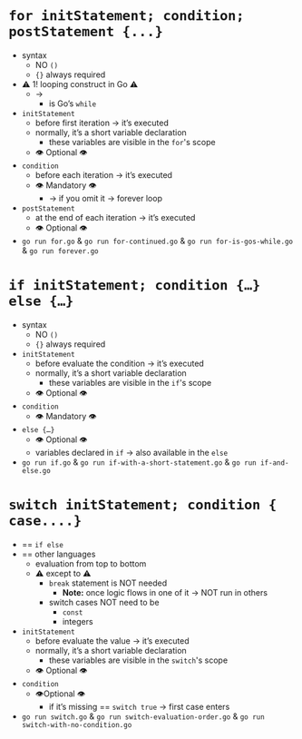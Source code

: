 # `for initStatement; condition; postStatement {...}`
* syntax
  * NO `()`
  * `{}` always required
* ⚠️ 1! looping construct in Go ⚠️
  * ->
    * is Go’s `while`
* `initStatement`
  * before first iteration → it’s executed
  * normally, it’s a short variable declaration
    * these variables are visible in the `for`'s scope
  * 👁️ Optional 👁️
* `condition`
  * before each iteration → it’s executed
  * 👁️ Mandatory 👁️
    * → if you omit it → forever loop
* `postStatement`
  * at the end of each iteration → it’s executed
  * 👁️ Optional 👁️
* `go run for.go` & `go run for-continued.go` & `go run for-is-gos-while.go` & `go run forever.go`

# `if initStatement; condition {…} else {…}`
* syntax
  * NO `()`
  * `{}` always required
* `initStatement`
  * before evaluate the condition → it’s executed
  * normally, it’s a short variable declaration
    * these variables are visible in the `if`'s scope
  * 👁️ Optional 👁️
* `condition`
  * 👁️ Mandatory 👁️
* `else {…}`
  * 👁️ Optional 👁️
  * variables declared in `if` → also available in the `else`
* `go run if.go` & `go run if-with-a-short-statement.go` & `go run if-and-else.go`

# `switch initStatement; condition { case....}`
* == `if else`
* == other languages
  * evaluation from top to bottom
  * ⚠️ except to ⚠️
    * `break` statement is NOT needed
      * **Note:** once logic flows in one of it → NOT run in others
    * switch cases NOT need to be
      * `const`
      * integers
* `initStatement`
  * before evaluate the value → it’s executed
  * normally, it’s a short variable declaration
    * these variables are visible in the `switch`'s scope
  * 👁️ Optional 👁️
* `condition`
  * 👁️Optional 👁️
    * if it’s missing == `switch true` → first case enters
* `go run switch.go` & `go run switch-evaluation-order.go` & `go run switch-with-no-condition.go`
